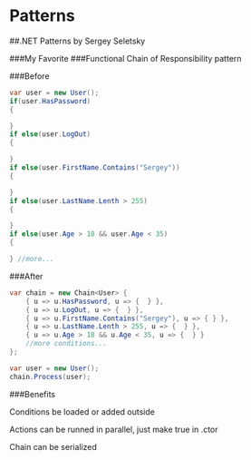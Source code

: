 # Patterns
##.NET Patterns by Sergey Seletsky

###My Favorite
###Functional Chain of Responsibility pattern

###Before
```C#
var user = new User();
if(user.HasPassword)
{

}
if else(user.LogOut)
{

}
if else(user.FirstName.Contains("Sergey"))
{

}
if else(user.LastName.Lenth > 255)
{

}
if else(user.Age > 18 && user.Age < 35)
{

} //more...
```
###After
```C#
var chain = new Chain<User> {
    { u => u.HasPassword, u => {  } },
    { u => u.LogOut, u => {  } },
    { u => u.FirstName.Contains("Sergey"), u => { } },
    { u => u.LastName.Lenth > 255, u => {  } },
    { u => u.Age > 18 && u.Age < 35, u => {  } }
	//more conditions...
};

var user = new User();
chain.Process(user);
```
###Benefits

Conditions be loaded or added outside

Actions can be runned in parallel, just make true in .ctor

Chain can be serialized